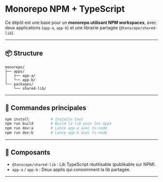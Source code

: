 # Monorepo NPM + TypeScript

Ce dépôt est une base pour un **monorepo utilisant NPM workspaces**, avec deux applications (`app-a`, `app-b`) et une librairie partagée (`@tonscope/shared-lib`).

---

## 📦 Structure

```
monorepo/
├── apps/
│   ├── app-a/
│   └── app-b/
└── packages/
    └── shared-lib/
```

---

## 🔧 Commandes principales

```bash
npm install          # Installe tout
npm run build        # Build la lib puis les apps
npm run dev:a        # Lance app-a avec ts-node
npm run dev:b        # Lance app-b avec ts-node
```

---

## 📁 Composants

- `@tonscope/shared-lib` : Lib TypeScript réutilisable (publikable sur NPM).
- `app-a` / `app-b` : Deux applis qui consomment la lib partagée.

---
